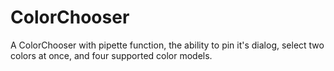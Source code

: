 # ColorChooser
A ColorChooser with pipette function, the ability to pin it's dialog, select two colors at once, and four supported color models.
